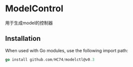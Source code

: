 # ModelControl
用于生成model的控制器
## Installation

When used with Go modules, use the following import path:
```go
go install github.com/HC74/modelctl@v0.3
```
